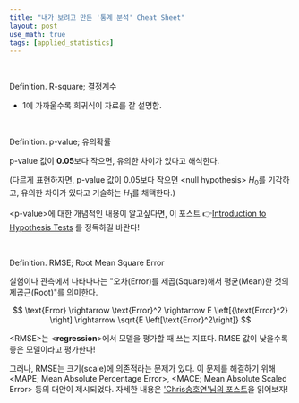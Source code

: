 ```yaml
---
title: "내가 보려고 만든 '통계 분석' Cheat Sheet"
layout: post
use_math: true
tags: [applied_statistics]
---
```


<br/>

<div class="definition" markdown="1">

<span class="statement-title">Definition.</span> R-square; 결정계수<br>

- 1에 가까울수록 회귀식이 자료를 잘 설명함.

</div>

<br/>

<div class="definition" markdown="1">

<span class="statement-title">Definition.</span> p-value; 유의확률<br>

p-value 값이 **0.05**보다 작으면, 유의한 차이가 있다고 해석한다.

(다르게 표현하자면, p-value 값이 0.05보다 작으면 \<null hypothesis\> $H_0$를 기각하고, 유의한 차이가 있다고 기술하는 $H_1$를 채택한다.)

</div>

\<p-value\>에 대한 개념적인 내용이 알고싶다면, 이 포스트 👉[Introduction to Hypothesis Tests](https://bluehorn07.github.io/mathematics/2021/05/18/introduction-to-hypothesis-tests.html) 를 정독하길 바란다!

<br/>

<div class="definition" markdown="1">

<span class="statement-title">Definition.</span> RMSE; Root Mean Square Error<br>

실험이나 관측에서 나타나나는 "오차(Error)를 제곱(Square)해서 평균(Mean)한 것의 제곱근(Root)"를 의미한다.

$$
\text{Error} \rightarrow \text{Error}^2 \rightarrow E \left[{\text{Error}^2} \right] \rightarrow \sqrt{E \left[\text{Error}^2\right]}
$$

</div>

\<RMSE\>는 \<**regression**\>에서 모델을 평가할 때 쓰는 지표다. RMSE 값이 낮을수록 좋은 모델이라고 평가한다!

그러나, RMSE는 <span class="half_HL">크기(scale)에 의존적</span>라는 문제가 있다. 이 문제를 해결하기 위해 \<MAPE; Mean Absolute Percentage Error\>, \<MACE; Mean Absolute Scaled Error\> 등의 대안이 제시되었다. 자세한 내용은 ['Chris송호연'님의 포스트](https://brunch.co.kr/@chris-song/34)을 읽어보자!



